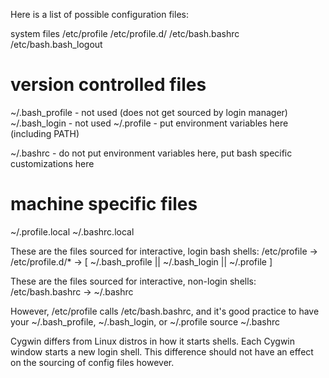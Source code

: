 Here is a list of possible configuration files:

system files
  /etc/profile
  /etc/profile.d/<file>
  /etc/bash.bashrc
  /etc/bash.bash_logout

# version controlled files
  ~/.bash_profile - not used (does not get sourced by login manager)
  ~/.bash_login - not used
  ~/.profile - put environment variables here (including PATH)

  ~/.bashrc - do not put environment variables here, put bash specific customizations here

# machine specific files
  ~/.profile.local
  ~/.bashrc.local

These are the files sourced for interactive, login bash shells:
  /etc/profile -> /etc/profile.d/* -> [ ~/.bash_profile || ~/.bash_login || ~/.profile ]

These are the files sourced for interactive, non-login shells:
  /etc/bash.bashrc -> ~/.bashrc

However, /etc/profile calls /etc/bash.bashrc, and it's good practice to have your ~/.bash_profile, ~/.bash_login, or ~/.profile source ~/.bashrc

Cygwin differs from Linux distros in how it starts shells. Each Cygwin window starts a new login shell. This difference should not have an effect on the sourcing of config files however.

